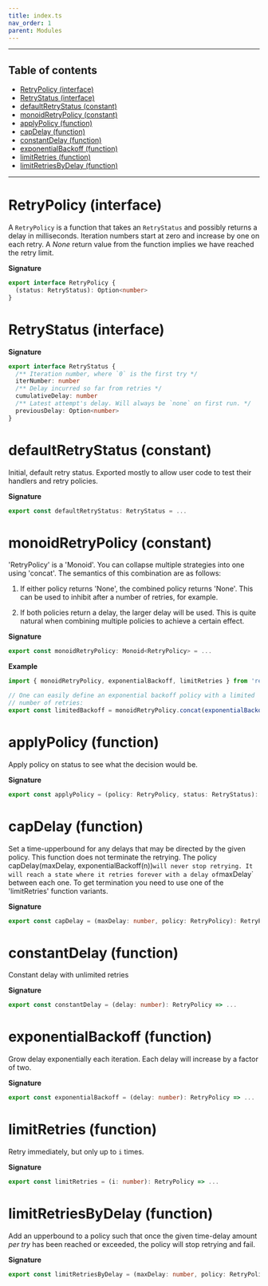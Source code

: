 ```yaml
---
title: index.ts
nav_order: 1
parent: Modules
---
```


---

<h2 class="text-delta">Table of contents</h2>

- [RetryPolicy (interface)](#retrypolicy-interface)
- [RetryStatus (interface)](#retrystatus-interface)
- [defaultRetryStatus (constant)](#defaultretrystatus-constant)
- [monoidRetryPolicy (constant)](#monoidretrypolicy-constant)
- [applyPolicy (function)](#applypolicy-function)
- [capDelay (function)](#capdelay-function)
- [constantDelay (function)](#constantdelay-function)
- [exponentialBackoff (function)](#exponentialbackoff-function)
- [limitRetries (function)](#limitretries-function)
- [limitRetriesByDelay (function)](#limitretriesbydelay-function)

---

# RetryPolicy (interface)

A `RetryPolicy` is a function that takes an `RetryStatus` and
possibly returns a delay in milliseconds. Iteration numbers start
at zero and increase by one on each retry. A _None_ return value from
the function implies we have reached the retry limit.

**Signature**

```ts
export interface RetryPolicy {
  (status: RetryStatus): Option<number>
}
```

# RetryStatus (interface)

**Signature**

```ts
export interface RetryStatus {
  /** Iteration number, where `0` is the first try */
  iterNumber: number
  /** Delay incurred so far from retries */
  cumulativeDelay: number
  /** Latest attempt's delay. Will always be `none` on first run. */
  previousDelay: Option<number>
}
```

# defaultRetryStatus (constant)

Initial, default retry status. Exported mostly to allow user code
to test their handlers and retry policies.

**Signature**

```ts
export const defaultRetryStatus: RetryStatus = ...
```

# monoidRetryPolicy (constant)

'RetryPolicy' is a 'Monoid'. You can collapse multiple strategies into one using 'concat'.
The semantics of this combination are as follows:

1. If either policy returns 'None', the combined policy returns
   'None'. This can be used to inhibit after a number of retries,
   for example.

2. If both policies return a delay, the larger delay will be used.
   This is quite natural when combining multiple policies to achieve a
   certain effect.

**Signature**

```ts
export const monoidRetryPolicy: Monoid<RetryPolicy> = ...
```

**Example**

```ts
import { monoidRetryPolicy, exponentialBackoff, limitRetries } from 'retry-ts'

// One can easily define an exponential backoff policy with a limited
// number of retries:
export const limitedBackoff = monoidRetryPolicy.concat(exponentialBackoff(50), limitRetries(5))
```

# applyPolicy (function)

Apply policy on status to see what the decision would be.

**Signature**

```ts
export const applyPolicy = (policy: RetryPolicy, status: RetryStatus): RetryStatus => ...
```

# capDelay (function)

Set a time-upperbound for any delays that may be directed by the
given policy. This function does not terminate the retrying. The policy
capDelay(maxDelay, exponentialBackoff(n))`will never stop retrying. It will reach a state where it retries forever with a delay of`maxDelay`
between each one. To get termination you need to use one of the
'limitRetries' function variants.

**Signature**

```ts
export const capDelay = (maxDelay: number, policy: RetryPolicy): RetryPolicy => ...
```

# constantDelay (function)

Constant delay with unlimited retries

**Signature**

```ts
export const constantDelay = (delay: number): RetryPolicy => ...
```

# exponentialBackoff (function)

Grow delay exponentially each iteration.
Each delay will increase by a factor of two.

**Signature**

```ts
export const exponentialBackoff = (delay: number): RetryPolicy => ...
```

# limitRetries (function)

Retry immediately, but only up to `i` times.

**Signature**

```ts
export const limitRetries = (i: number): RetryPolicy => ...
```

# limitRetriesByDelay (function)

Add an upperbound to a policy such that once the given time-delay
amount _per try_ has been reached or exceeded, the policy will stop
retrying and fail.

**Signature**

```ts
export const limitRetriesByDelay = (maxDelay: number, policy: RetryPolicy): RetryPolicy => ...
```
